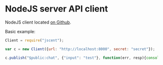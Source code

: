 # NodeJS server API client

NodeJS client located [on Github](https://github.com/centrifugal/jscent).

Basic example:

```javascript
Client = require("jscent");

var c = new Client({url: "http://localhost:8000", secret: "secret"});

c.publish("$public:chat", {"input": "test"}, function(err, resp){console.log(err, resp)});
```
